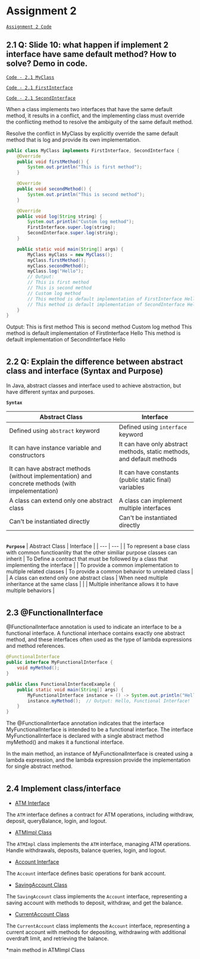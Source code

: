 # Assignment 2

[<ins>`Assignment 2 Code`</ins>](../code/src/main/java/org/example/assignment2/)


## 2.1 Q: Slide 10: what happen if implement 2 interface have same default method? How to solve? Demo in code.

[<ins>`Code - 2.1 MyClass`</ins>](../code/src/main/java/org/example/assignment2/MyClass.java)

[<ins>`Code - 2.1 FirstInterface`</ins>](../code/src/main/java/org/example/assignment2/FirstInterface.java)

[<ins>`Code - 2.1 SecondInterface`</ins>](../code/src/main/java/org/example/assignment2/SecondInterface.java)

When a class implements two interfaces that have the same default method, it results in a conflict, and the implementing class must override the conflicting method to resolve the ambiguity of the same default method.

Resolve the conflict in MyClass by explicitly override the same default method that is log and provide its own implementation.

```java
public class MyClass implements FirstInterface, SecondInterface {
    @Override
    public void firstMethod() {
        System.out.println("This is first method");
    }

    @Override
    public void secondMethod() {
        System.out.println("This is second method");
    }

    @Override
    public void log(String string) {
        System.out.println("Custom log method");
        FirstInterface.super.log(string);
        SecondInterface.super.log(string);
    }

    public static void main(String[] args) {
        MyClass myClass = new MyClass();
        myClass.firstMethod();
        myClass.secondMethod();
        myClass.log("Hello");
        // Output:
        // This is first method
        // This is second method
        // Custom log method
        // This method is default implementation of FirstInterface Hello
        // This method is default implementation of SecondInterface Hello
    }
}
```

Output:
This is first method
This is second method
Custom log method
This method is default implementation of FirstInterface Hello
This method is default implementation of SecondInterface Hello

#
## 2.2 Q: Explain the difference between abstract class and interface (Syntax and Purpose)

In Java, abstract classes and interface used to achieve abstraction, but have different syntax and purposes.

**`Syntax`**

| Abstract Class | Interface |
| --- | --- |
| Defined using `abstract` keyword | Defined using `interface` keyword|
| It can have instance variable and constructors | It can have only abstract methods, static methods, and default methods |
| It can have abstract methods (without implementation) and concrete methods (with impelementation) | It can have constants (public static final) variables|
| A class can extend only one abstract class | A class can implement multiple interfaces
| Can't be instantiated directly | Can't be instantiated directly |

\
**`Purpose`**
| Abstract Class | Interface |
| --- | --- |
| To represent a base class with common functioanlity that the other similiar purpose classes can inherit | To Define a contract that must be followed by a class that implementing the interface |
| To provide a common implementation to multiple related classes | To provide a common behavior to unrelated class |
| A class can extend only one abstract class | When need multiple inheritance at the same class |
| | Multiple inheritance allows it to have multiple behaviors |

#
## 2.3 @FunctionalInterface

@FunctionalInterface annotation is used to indicate an interface to be a functional interface. A functional interhace contains exactly one abstract method, and these interfaces often used as the type of lambda expressions and method references.

```java
@FunctionalInterface
public interface MyFunctionalInterface {
    void myMethod();
}

public class FunctionalInterfaceExample {
    public static void main(String[] args) {
        MyFunctionalInterface instance = () -> System.out.println("Hello, Functional Interface!");
        instance.myMethod();  // Output: Hello, Functional Interface!
    }
}
```

The @FunctionalInterface annotation indicates that the interface MyFunctionalInterface is intended to be a functional interface. The interface MyFunctionalInterface is declared with a single abstract method myMethod() and makes it a functional interface.

In the main method, an instance of MyFunctionalInterface is created using a lambda expression, and the lambda expression provide the implementation for single abstract method.

#
## 2.4 Implement class/interface

- [ATM Interface](../code/src/main/java/org/example/assignment2/ATM.java)

The `ATM` interface defines a contract for ATM operations, including withdraw, deposit, queryBalance, login, and logout.

- [ATMImpl Class](../code/src/main/java/org/example/assignment2/ATMImpl.java)

The `ATMImpl` class implements the `ATM` interface, managing ATM operations. Handle withdrawals, deposits, balance queries, login, and logout.

- [Account Interface](../code/src/main/java/org/example/assignment2/Account.java)

The `Account` interface defines basic operations for bank account.

- [SavingAccount Class](../code/src/main/java/org/example/assignment2/SavingAccount.java)

The `SavingAccount` class implements the `Account` interface, representing a saving account with methods to deposit, withdraw, and get the balance.

- [CurrentAccount Class](../code/src/main/java/org/example/assignment2/CurrentAccount.java)

The `CurrentAccount` class implements the `Account` interface, representing a current account with methods for depositing, withdrawing with additional overdraft limit, and retrieving the balance.

*main method in ATMImpl Class
